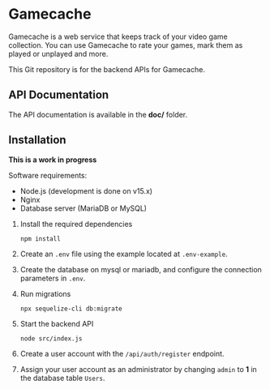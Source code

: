 # Gamecache

Gamecache is a web service that keeps track of your video game collection. You
can use Gamecache to rate your games, mark them as played or unplayed and more.

This Git repository is for the backend APIs for Gamecache.

## API Documentation

The API documentation is available in the **doc/** folder.

## Installation

**This is a work in progress**

Software requirements:

* Node.js (development is done on v15.x)
* Nginx
* Database server (MariaDB or MySQL)


1.  Install the required dependencies

    `npm install`

2. Create an `.env` file using the example located at `.env-example`.

3. Create the database on mysql or mariadb, and configure the connection
parameters in `.env`.

3. Run migrations

    `npx sequelize-cli db:migrate`

4. Start the backend API

    `node src/index.js`

5. Create a user account with the `/api/auth/register` endpoint.

6. Assign your user account as an administrator by changing `admin` to **1**
in the database table `Users`.
